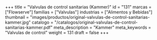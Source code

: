+++
title = "Valvulas de control sanitarias (Kammer)"
id = "131"
marcas = ["Flowserve"]
familias = ["Valvulas"]
industrias = ["Alimentos y Bebidas"]
thumbnail = "images/productos/original-valvulas-de-control-sanitarias-kammer.jpg"
catalogo = "/catalogos/original-valvulas-de-control-sanitarias-kammer.pdf"
meta_description = "Kammer"
meta_keywords = "Valvulas de control"
weight = 131
draft = false
+++
